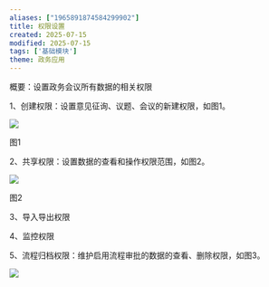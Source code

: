 ```yaml
---
aliases: ["1965891874584299902"]
title: 权限设置
created: 2025-07-15
modified: 2025-07-15
tags: ['基础模块']
theme: 政务应用
---
```


概要：设置政务会议所有数据的相关权限

1、创建权限：设置意见征询、议题、会议的新建权限，如图1。

![](https://myhelpdoc.oss-cn-heyuan.aliyuncs.com/mdimages/c378f141edfb1d6f04ff30ce45143357.jpg)

图1

2、共享权限：设置数据的查看和操作权限范围，如图2。

![](https://myhelpdoc.oss-cn-heyuan.aliyuncs.com/mdimages/c9a7268c8884e4a9d54293e7e7696762.jpg)

图2

3、导入导出权限

4、监控权限

5、流程归档权限：维护启用流程审批的数据的查看、删除权限，如图3。

![](https://myhelpdoc.oss-cn-heyuan.aliyuncs.com/mdimages/b96b9a9f52038df28336fcea715f34dc.jpg)

